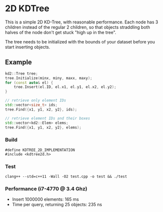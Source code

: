 # 2D KDTree

This is a simple 2D KD-Tree, with reasonable performance.
Each node has 3 children instead of the regular 2 children, so that objects
straddling both halves of the node don't get stuck "high up in the tree".

The tree needs to be initialized with the bounds of your dataset before you
start inserting objects.

## Example
```cpp
kd2::Tree tree;
tree.Initialize(minx, miny, maxx, maxy);
for (const auto& el) {
    tree.Insert(el.ID, el.x1, el.y1, el.x2, el.y2);
}

// retrieve only element IDs
std::vector<size_t> ids;
tree.Find({x1, y1, x2, y2}, ids);

// retrieve element IDs and their boxes
std::vector<kd2::Elem> elems;
tree.Find({x1, y1, x2, y2}, elems);

```

### Build

    #define KDTREE_2D_IMPLEMENTATION
    #include <kdtree2d.h>

### Test

    clang++ --std=c++11 -Wall -O2 test.cpp -o test && ./test

### Performance (i7-4770 @ 3.4 Ghz)
* Insert 1000000 elements: 165 ms
* Time per query, returning 25 objects: 235 ns
